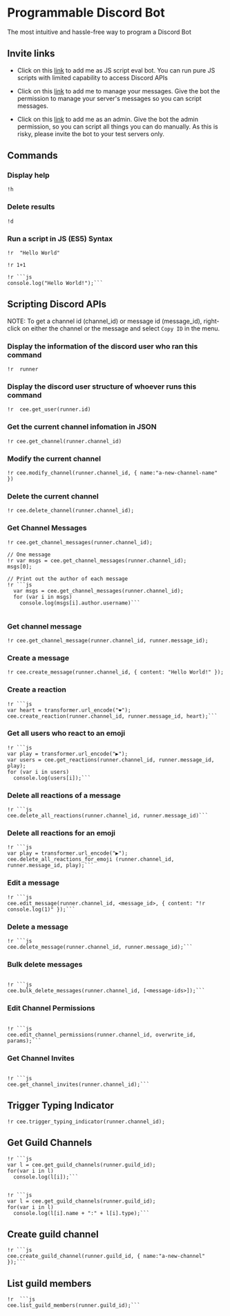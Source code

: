 # Programmable Discord Bot
The most intuitive and hassle-free way to program a Discord Bot

## Invite links

* Click on this [link](https://bit.ly/stensal) to add me as JS script eval bot.
  You can run pure JS scripts with limited capability to access Discord APIs
  
* Click on this [link](https://bit.ly/38LFRrS) to add me to manage your messages.
  Give the bot the permission to manage your server's messages so you can script messages.

* Click on this [link](https://bit.ly/3fN0NmD) to add me as an admin.
  Give the bot the admin permission, so you can script all things you can do manually.
  As this is risky, please invite the bot to your test servers only.
    

## Commands

### Display help
```
!h
```

### Delete results
```
!d
```

### Run a script in JS (ES5) Syntax
```
!r  "Hello World"
```

```
!r 1+1
```

```
!r ```js
console.log("Hello World!");```
```

## Scripting Discord APIs
NOTE: To get a channel id (channel_id) or message id (message_id), right-click on either the channel or the message and select `Copy ID` in the menu.

### Display the information of the discord user who ran this command
```
!r  runner
```

### Display the discord user structure of whoever runs this command
```
!r  cee.get_user(runner.id)
```


### Get the current channel infomation in JSON
```
!r cee.get_channel(runner.channel_id)
```

### Modify the current channel
```
!r cee.modify_channel(runner.channel_id, { name:"a-new-channel-name" })
```

### Delete the current channel
```
!r cee.delete_channel(runner.channel_id);
```

### Get Channel Messages
```
!r cee.get_channel_messages(runner.channel_id);
```

```
// One message
!r var msgs = cee.get_channel_messages(runner.channel_id);
msgs[0];
```

```
// Print out the author of each message
!r ```js
  var msgs = cee.get_channel_messages(runner.channel_id);
  for (var i in msgs)
    console.log(msgs[i].author.username)```
 
```

### Get channel message
```
!r cee.get_channel_message(runner.channel_id, runner.message_id);
```

### Create a message
```
!r cee.create_message(runner.channel_id, { content: "Hello World!" });
```

### Create a reaction
```
!r ```js
var heart = transformer.url_encode("❤️");
cee.create_reaction(runner.channel_id, runner.message_id, heart);```
```


### Get all users who react to an emoji
```
!r ```js
var play = transformer.url_encode("▶️");
var users = cee.get_reactions(runner.channel_id, runner.message_id, play);
for (var i in users)
  console.log(users[i]);```
```

### Delete all reactions of a message
```
!r ```js
cee.delete_all_reactions(runner.channel_id, runner.message_id)```
```

### Delete all reactions for an emoji
```
!r ```js
var play = transformer.url_encode("▶️");
cee.delete_all_reactions_for_emoji (runner.channel_id, runner.message_id, play);```
```

### Edit a message
```
!r ```js
cee.edit_message(runner.channel_id, <message_id>, { content: "!r console.log(1)" });```
```

### Delete a message
```
!r ```js
cee.delete_message(runner.channel_id, runner.message_id);```
```

### Bulk delete messages
```

!r ```js
cee.bulk_delete_messages(runner.channel_id, [<message-ids>]);```

```

### Edit Channel Permissions
```

!r ```js
cee.edit_channel_permissions(runner.channel_id, overwrite_id, params);```

```


### Get Channel Invites
```

!r ```js
cee.get_channel_invites(runner.channel_id);```

```

## Trigger Typing Indicator
```
!r cee.trigger_typing_indicator(runner.channel_id);
```

## Get Guild Channels
```
!r ```js
var l = cee.get_guild_channels(runner.guild_id);
for(var i in l)
  console.log(l[i]);```


!r ```js
var l = cee.get_guild_channels(runner.guild_id);
for(var i in l)
  console.log(l[i].name + ":" + l[i].type);```

```

## Create guild channel
```
!r ```js
cee.create_guild_channel(runner.guild_id, { name:"a-new-channel" });```
```

## List guild members
```
!r  ```js
cee.list_guild_members(runner.guild_id);```

```
